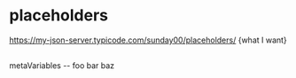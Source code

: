 # placeholders

https://my-json-server.typicode.com/sunday00/placeholders/ {what I want}

## 
metaVariables
-- foo bar baz
